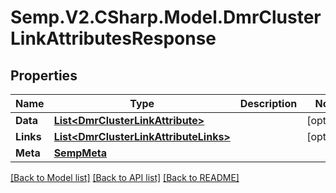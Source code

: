 # Semp.V2.CSharp.Model.DmrClusterLinkAttributesResponse
## Properties

Name | Type | Description | Notes
------------ | ------------- | ------------- | -------------
**Data** | [**List&lt;DmrClusterLinkAttribute&gt;**](DmrClusterLinkAttribute.md) |  | [optional] 
**Links** | [**List&lt;DmrClusterLinkAttributeLinks&gt;**](DmrClusterLinkAttributeLinks.md) |  | [optional] 
**Meta** | [**SempMeta**](SempMeta.md) |  | 

[[Back to Model list]](../README.md#documentation-for-models) [[Back to API list]](../README.md#documentation-for-api-endpoints) [[Back to README]](../README.md)

